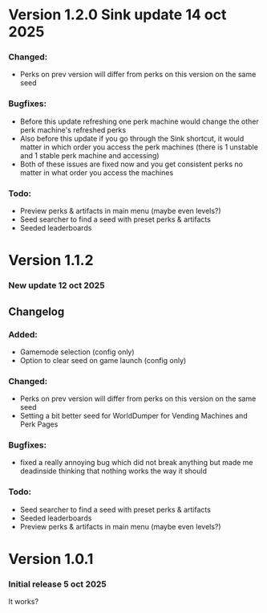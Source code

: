# Version 1.2.0 Sink update 14 oct 2025

### Changed:
* Perks on prev version will differ from perks on this version on the same seed

### Bugfixes:
* Before this update refreshing one perk machine would change the other perk machine's refreshed perks
* Also before this update if you go through the Sink shortcut, it would matter in which order you access the perk machines (there is 1 unstable and 1 stable perk machine and accessing)
* Both of these issues are fixed now and you get consistent perks no matter in what order you access the machines

### Todo:
* Preview perks & artifacts in main menu (maybe even levels?)
* Seed searcher to find a seed with preset perks & artifacts
* Seeded leaderboards

# Version 1.1.2
### New update 12 oct 2025

## Changelog

### Added:
* Gamemode selection (config only)
* Option to clear seed on game launch (config only)

### Changed:
* Perks on prev version will differ from perks on this version on the same seed
* Setting a bit better seed for WorldDumper for Vending Machines and Perk Pages

### Bugfixes:
* fixed a really annoying bug which did not break anything but made me deadinside thinking that nothing works the way it should

### Todo:
* Seed searcher to find a seed with preset perks & artifacts
* Seeded leaderboards
* Preview perks & artifacts in main menu (maybe even levels?)

# Version 1.0.1
### Initial release 5 oct 2025

It works?
